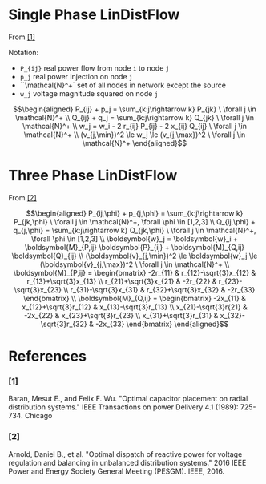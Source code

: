 
# Single Phase LinDistFlow
From [[1]](@ref)

Notation:
- ``P_{ij}`` real power flow from node ``i`` to node ``j``
- ``p_j`` real power injection on node ``j``
- ``\\mathcal{N}^+` set of all nodes in network except the source
- ``w_j`` voltage magnitude squared on node ``j``

```math
\begin{aligned}
P_{ij} + p_j = \sum_{k:j\rightarrow k} P_{jk} \ \forall j \in \mathcal{N}^+ \\
Q_{ij} + q_j = \sum_{k:j\rightarrow k} Q_{jk} \ \forall j \in \mathcal{N}^+ \\
w_j = w_i - 2 r_{ij} P_{ij} - 2 x_{ij} Q_{ij} \ \forall j \in \mathcal{N}^+ \\
(v_{j,\min})^2 \le w_j \le (v_{j,\max})^2 \ \forall j \in \mathcal{N}^+ 
\end{aligned}
```

# Three Phase LinDistFlow
From [[2]](@ref)
```math
\begin{aligned}
P_{ij,\phi} + p_{j,\phi} = \sum_{k:j\rightarrow k} P_{jk,\phi} \ \forall j \in \mathcal{N}^+, \forall \phi \in [1,2,3] \\
Q_{ij,\phi} + q_{j,\phi} = \sum_{k:j\rightarrow k} Q_{jk,\phi} \ \forall j \in \mathcal{N}^+, \forall \phi \in [1,2,3] \\
\boldsymbol{w}_j = \boldsymbol{w}_i + \boldsymbol{M}_{P,ij} \boldsymbol{P}_{ij} + \boldsymbol{M}_{Q,ij} \boldsymbol{Q}_{ij} \\
(\boldsymbol{v}_{j,\min})^2 \le \boldsymbol{w}_j \le (\boldsymbol{v}_{j,\max})^2 \ \forall j \in \mathcal{N}^+ \\
\boldsymbol{M}_{P,ij} = \begin{bmatrix}
-2r_{11}                & r_{12}-\sqrt{3}x_{12} & r_{13}+\sqrt{3}x_{13} \\
  r_{21}+\sqrt{3}x_{21} & -2r_{22} & r_{23}-\sqrt{3}x_{23} \\
  r_{31}-\sqrt{3}x_{31} & r_{32}+\sqrt{3}x_{32} & -2r_{33}
\end{bmatrix} \\
\boldsymbol{M}_{Q,ij} = \begin{bmatrix}
-2x_{11}                &   x_{12}+\sqrt{3}r_{12} &   x_{13}-\sqrt{3}r_{13} \\
  x_{21}-\sqrt{3}r{21}  & -2x_{22}                &   x_{23}+\sqrt{3}r_{23} \\
  x_{31}+\sqrt{3}r_{31} &   x_{32}-\sqrt{3}r_{32} & -2x_{33}
\end{bmatrix} 
\end{aligned}
```

# References

### [1]
Baran, Mesut E., and Felix F. Wu. "Optimal capacitor placement on radial distribution systems." IEEE Transactions on power Delivery 4.1 (1989): 725-734.
Chicago	

### [2]
Arnold, Daniel B., et al. "Optimal dispatch of reactive power for voltage regulation and balancing in unbalanced distribution systems." 2016 IEEE Power and Energy Society General Meeting (PESGM). IEEE, 2016.